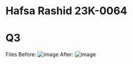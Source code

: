 # Hafsa Rashid 23K-0064
# Q3
Files Before: ![image](https://github.com/hafsaa05/PfFall-23/assets/142868426/a9238349-5d33-4add-9b6c-0194767cb566)
After: ![image](https://github.com/hafsaa05/PfFall-23/assets/142868426/8fb6a28d-3559-4834-b311-73a213207af2)
